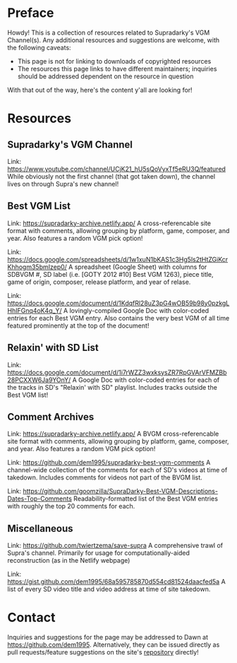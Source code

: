 # Preface
Howdy! This is a collection of resources related to Supradarky's VGM Channel(s).
Any additional resources and suggestions are welcome, with the following caveats:
* This page is not for linking to downloads of copyrighted resources
* The resources this page links to have different maintainers; inquiries should be addressed dependent on the resource in question

With that out of the way, here's the content y'all are looking for!
# Resources
## Supradarky's VGM Channel
Link: <https://www.youtube.com/channel/UCjK21_hU5sQoVyxTf5eRU3Q/featured>
While obviously not the first channel (that got taken down), the channel lives on through Supra's new channel!
## Best VGM List
Link: https://supradarky-archive.netlify.app/
A cross-referencable site format with comments, allowing grouping by platform, game, composer, and year. Also features a random VGM pick option!

Link: https://docs.google.com/spreadsheets/d/1w1xuN1bKAS1c3Hg5ls2tHtZGiKcrKhhogm35bmIzep0/
A spreadsheet (Google Sheet) with columns for SDBVGM #, SD label (i.e. \[GOTY 2012 #10\] Best VGM 1263), piece title,  game of origin, composer, release platform, and year of relase. 

Link: https://docs.google.com/document/d/1KdqfRl28uZ3pG4wOB59b98y0pzkgLHhIFGnq4oK4q_Y/
A lovingly-compiled Google Doc with color-coded entries for each Best VGM entry. Also contains the very best VGM of all time featured prominently at the top of the document!

## Relaxin' with SD List
Link: https://docs.google.com/document/d/1i7rWZZ3wxksysZR7RpGVArVFMZBb28PCXXW6Ja9YOnY/
A Google Doc with color-coded entries for each of the tracks in SD's "Relaxin' with SD" playlist. Includes tracks outside the Best VGM list!

## Comment Archives
Link: https://supradarky-archive.netlify.app/
A BVGM cross-referencable site format with comments, allowing grouping by platform, game, composer, and year. Also features a random VGM pick option!

Link: https://github.com/dem1995/supradarky-best-vgm-comments
A channel-wide collection of the comments for each of SD's videos at time of takedown. Includes comments for videos not part of the BVGM list.

Link: https://github.com/goomzilla/SupraDarky-Best-VGM-Descriptions-Dates-Top-Comments
Readability-formatted list of the Best VGM entries with roughly the top 20 comments for each.

## Miscellaneous
Link: https://github.com/twiertzema/save-supra
A comprehensive trawl of Supra's channel. Primarily for usage for computationally-aided reconstruction (as in the Netlify webpage)

Link: https://gist.github.com/dem1995/68a595785870d554cd81524daacfed5a
A list of every SD video title and video address at time of site takedown.

# Contact
Inquiries and suggestions for the page may be addressed to Dawn at https://github.com/dem1995. Alternatively, they can be issued directly as pull requests/feature suggestions on the site's [repository](https://github.com/dem1995/supra-vgmdium-compendium) directly!
